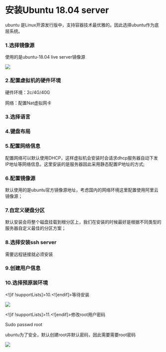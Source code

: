 # 安装Ubuntu 18.04 server
ubuntu 是Linux开源发行版中，支持容器技术最优雅的。因此选择ubuntu作为底层系统。
### 1.选择镜像源
使用的是ubuntu-18.04 live server镜像源

![](file:////private/var/folders/w_/lyyvzm1s4m3fgfchv0rdc0580000gn/T/com.kingsoft.wpsoffice.mac/wps-chunchunmaomao/ksohtml/wpsmXWxUf.jpg)

### 2.配置虚拟机的硬件环境

硬件环境：2c/4G/40G

网络：配置Nat虚拟网卡

### 3.选择语言

### 4.键盘布局

### 5.配置网络信息

配置网络可以默认使用DHCP，这样虚拟机会安装时会请求dhcp服务器自动下发IP地址等网络信息。这里安装的是服务器因此采用静态配置IP地址的方式;

### 6.配置镜像源

默认使用的是ubuntu官方镜像源地址，考虑国内的网络环境这里配置使用阿里云镜像源；

### 7.自定义硬盘分区

默认安装会将整个磁盘挂载到根分区上，我们在安装的时候最好是根据不同类型的服务器自定义最佳的分区方案；

### 8.选择安装ssh  server

需要远程链接就必须安装

### 9.创建用户信息

### 10.选择预原装环境

<![if !supportLists]>10.<![endif]>等待安装

![](file:////private/var/folders/w_/lyyvzm1s4m3fgfchv0rdc0580000gn/T/com.kingsoft.wpsoffice.mac/wps-chunchunmaomao/ksohtml/wpsWmtnZy.jpg)

<![if !supportLists]>11.<![endif]>修改root用户密码

Sudo passwd root

ubuntu为了安全，默认创建root并默认密码，因此需要需要root密码

![](file:////private/var/folders/w_/lyyvzm1s4m3fgfchv0rdc0580000gn/T/com.kingsoft.wpsoffice.mac/wps-chunchunmaomao/ksohtml/wps0PQ3nQ.jpg)

<!--stackedit_data:
eyJoaXN0b3J5IjpbMTY3NDM3MzM0NiwtMTc5MDk3MjE2MiwyMD
I0MDgxMTU5LDE1MDAyNzAxMzEsMTAyMzI5OTU2OCwtMTY3OTY3
OTI4MV19
-->